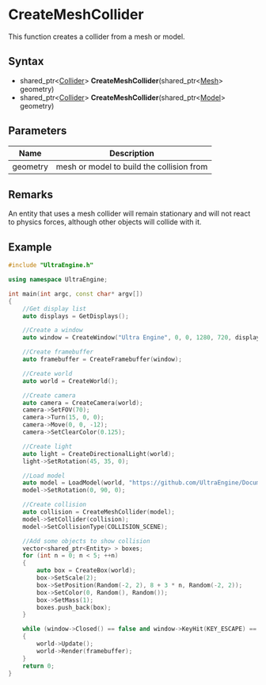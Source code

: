 # CreateMeshCollider

This function creates a collider from a mesh or model.

## Syntax
- shared_ptr<[Collider](Collider.md)\> **CreateMeshCollider**(shared_ptr<[Mesh](Mesh.md)\> geometry)
- shared_ptr<[Collider](Collider.md)\> **CreateMeshCollider**(shared_ptr<[Model](Model.md)\> geometry)

## Parameters

| Name | Description |
|---|---|
| geometry | mesh or model to build the collision from |

## Remarks

An entity that uses a mesh collider will remain stationary and will not react to physics forces, although other objects will collide with it.

## Example

```c++
#include "UltraEngine.h"

using namespace UltraEngine;

int main(int argc, const char* argv[])
{
    //Get display list
    auto displays = GetDisplays();

    //Create a window
    auto window = CreateWindow("Ultra Engine", 0, 0, 1280, 720, displays[0], WINDOW_TITLEBAR | WINDOW_CENTER);

    //Create framebuffer
    auto framebuffer = CreateFramebuffer(window);

    //Create world
    auto world = CreateWorld();

    //Create camera
    auto camera = CreateCamera(world);
    camera->SetFOV(70);
    camera->Turn(15, 0, 0);
    camera->Move(0, 0, -12);
    camera->SetClearColor(0.125);

    //Create light
    auto light = CreateDirectionalLight(world);
    light->SetRotation(45, 35, 0);

    //Load model
    auto model = LoadModel(world, "https://github.com/UltraEngine/Documentation/raw/master/Assets/Models/Structures/wooden%20bridge.glb");
    model->SetRotation(0, 90, 0);

    //Create collision
    auto collision = CreateMeshCollider(model);
    model->SetCollider(collision);
    model->SetCollisionType(COLLISION_SCENE);

    //Add some objects to show collision
    vector<shared_ptr<Entity> > boxes;
    for (int n = 0; n < 5; ++n)
    {
        auto box = CreateBox(world);
        box->SetScale(2);
        box->SetPosition(Random(-2, 2), 8 + 3 * n, Random(-2, 2));
        box->SetColor(0, Random(), Random());
        box->SetMass(1);
        boxes.push_back(box);
    }

    while (window->Closed() == false and window->KeyHit(KEY_ESCAPE) == false)
    {
        world->Update();
        world->Render(framebuffer);
    }
    return 0;
}
```
